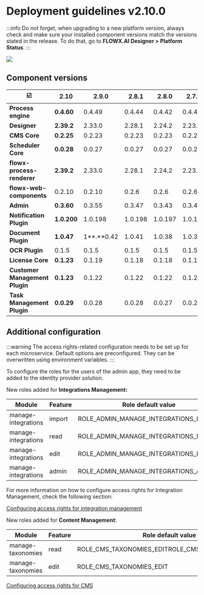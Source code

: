 # Deployment guidelines v2.10.0

:::info
Do not forget, when upgrading to a new platform version, always check and make sure your installed component versions match the versions stated in the release. To do that, go to **FLOWX.AI Designer > Platform Status**.
:::

![](https://s3.eu-west-1.amazonaws.com/docx.flowx.ai/release-notes/release_platform_version_check.png)

## Component versions

| :ballot_box_with_check:        | 2.10        | 2.9.0      | 2.8.1   | 2.8.0   | 2.7.0   | 2.6.0   | 2.5.0   | 2.4.0   | 2.3.0   | 2.2.0   | 2.1.0     | 2.0.0     | 1.16.0  | 1.15    | 1.14    | 1.13.0  | 1.12.0 | 1.11.0  |
| ------------------------------ | ----------- | ---------- | ------- | ------- | ------- | ------- | ------- | ------- | ------- | ------- | --------- | --------- | ------- | ------- | ------- | ------- | ------ | ------- |
| **Process engine**             | **0.4.60**  | 0.4.49     | 0.4.44  | 0.4.42  | 0.4.42  | 0.4.36  | 0.4.29  | 0.4.22  | 0.4.21  | 0.4.18  | 0.4.13    | 0.4.12    | 0.4.4   | 0.3.26  | 0.3.21  | 0.3.14  | 0.3.9  | 0.3.7   |
| **Designer**                   | **2.39.2**  | 2.33.0     | 2.28.1  | 2.24.2  | 2.23.0  | 2.19.2  | 2.18.2  | 2.17.4  | 2.15.2  | 2.14.4  | 2.11.2    | 2.10.0    | 2.5.0   | 2.1.1   | 1.21.0  | 1.16.3  | 1.15.2 | 1.14.0  |
| **CMS Core**                   | **0.2.25**  | 0.2.23     | 0.2.23  | 0.2.23  | 0.2.23  | 0.2.23  | 0.2.20  | 0.2.20  | 0.2.18  | 0.2.17  | 0.2.17    | 0.2.17    | 0.2.14  | 0.2.9   | 0.2.9   | 0.2.9   | 0.2.5  | 0.2.3   |
| **Scheduler Core**             | **0.0.28**  | 0.0.27     | 0.0.27  | 0.0.27  | 0.0.27  | 0.0.27  | 0.0.24  | 0.0.24  | 0.0.23  | 0.0.23  | 0.0.23    | 0.0.23    | 0.0.19  | 0.0.12  | 0.0.12  | 0.0.12  | NA     | 0.0.6   |
| **flowx-process-renderer**     | **2.39.2**  | 2.33.0     | 2.28.1  | 2.24.2  | 2.23.0  | 2.19.2  | 2.18.2  | 2.17.4  | 2.15.2  | 2.14.4  | 2.11.2    | 2.10.0    | 2.4.2   | 2.1.1   | 1.21.0  | 1.16.3  | 1.15.2 | 1.14.0  |
| **flowx-web-components**       | 0.2.10      | 0.2.10     | 0.2.6   | 0.2.6   | 0.2.6   | 0.2.6   | 0.2.6   | 0.2.6   | 0.2.6   | 0.2.5   | 0.2.4     | 0.2.1     | 0.2.1   | 0.0.298 | 0.0.298 | 0.0.298 | NA     | 0.0.293 |
| **Admin**                      | **0.3.60**  | 0.3.55     | 0.3.47  | 0.3.43  | 0.3.40  | 0.3.36  | 0.3.34  | 0.3.29  | 0.3.23  | 0.3.21  | 0.3.13    | 0.3.13    | 0.3.3   | 0.2.26  | 0.2.26  | 0.2.26  | 0.2.25 | 0.2.23  |
| **Notification Plugin**        | **1.0.200** | 1.0.198    | 1.0.198 | 1.0.197 | 1.0.194 | 1.0.194 | 1.0.191 | 1.0.191 | 1.0.190 | 1.0.190 | 1.0.186-1 | 1.0.186-1 | 1.0.186 | 1.0.182 | 1.0.182 | 1.0.182 | NA     | 1.0.179 |
| **Document Plugin**            | **1.0.47**  | 1**.**0.42 | 1.0.41  | 1.0.38  | 1.0.37  | 1.0.37  | 1.0.35  | 1.0.35  | 1.0.31  | 1.0.31  | 1.0.30    | 1.0.30    | 1.0.26  | 1.0.24  | 1.0.20  | 1.0.18  | NA     | 1.0.15  |
| **OCR Plugin**                 | 0.1.5       | 0.1.5      | 0.1.5   | 0.1.5   | 0.1.5   | 0.1.5   | 0.1.5   | 0.1.5   | 0.0.109 | 0.0.109 | 0.0.109   | 0.0.109   | 0.0.109 | 0.0.106 |         |         |        |         |
| **License Core**               | **0.1.23**  | 0.1.19     | 0.1.18  | 0.1.18  | 0.1.18  | 0.1.18  | 0.1.15  | 0.1.15  | 0.1.13  | 0.1.13  | 0.1.12    | 0.1.12    | 0.1.10  | 0.1.5   | n/a     |         |        |         |
| **Customer Management Plugin** | **0.1.23**  | 0.1.22     | 0.1.22  | 0.1.22  | 0.1.22  | 0.1.22  | 0.1.20  | 0.1.20  | 0.1.18  | 0.1.18  | 0.1.18    | 0.1.18    | 0.1.16  | 0.1.10  | 0.1.10  | 0.1.10  | NA     | 0.1.6   |
| **Task Management Plugin**     | **0.0.29**  | 0.0.28     | 0.0.28  | 0.0.27  | 0.0.27  | 0.0.27  | 0.0.22  | 0.0.22  | 0.0.21  | 0.0.21  | 0.0.16    | 0.0.16    | 0.0.14  |         |         |         |        |         |

## Additional configuration

:::warning
The access rights-related configuration needs to be set up for each microservice. Default options are preconfigured. They can be overwritten using environment variables.
:::

To configure the roles for the users of the admin app, they need to be added to the identity provider solution.

New roles added for **Integrations Management:**

| Module              | Feature | Role default value                        | Microservice |
| ------------------- | ------- | ----------------------------------------- | ------------ |
| manage-integrations | import  | ROLE\_ADMIN\_MANAGE\_INTEGRATIONS\_IMPORT | Admin        |
| manage-integrations | read    | ROLE\_ADMIN\_MANAGE\_INTEGRATIONS\_READ   | Admin        |
| manage-integrations | edit    | ROLE\_ADMIN\_MANAGE\_INTEGRATIONS\_EDIT   | Admin        |
| manage-integrations | admin   | ROLE\_ADMIN\_MANAGE\_INTEGRATIONS\_ADMIN  | Admin        |

For more information on how to configure access rights for Integration Management, check the following section:


[Configuring access rights for integration management](../../docs/platform-deep-dive/core-components/core-extensions/integration-management/configuring-access-rights-for-intgr-mngmnt)

New roles added for **Content Management**:

| Module            | Feature | Role default value                                     | Microservice |
| ----------------- | ------- | ------------------------------------------------------ | ------------ |
| manage-taxonomies | read    | ROLE\_CMS\_TAXONOMIES\_EDITROLE\_CMS\_TAXONOMIES\_READ | CMS          |
| manage-taxonomies | edit    | ROLE\_CMS\_TAXONOMIES\_EDIT                            | CMS          |


[Configuring access rights for CMS](../../docs/platform-setup-guides/cms-setup-guide/configuring-access-rights-for-cms)

